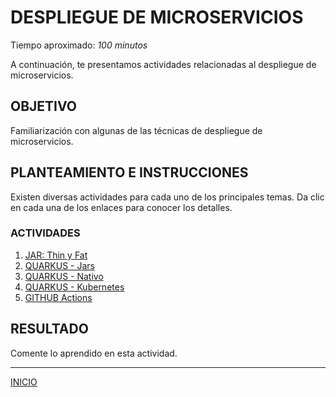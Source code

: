 # DESPLIEGUE DE MICROSERVICIOS

Tiempo aproximado: _100 minutos_

A continuación, te presentamos actividades relacionadas al despliegue de microservicios.

## OBJETIVO

Familiarización con algunas de las técnicas de despliegue de microservicios.

## PLANTEAMIENTO E INSTRUCCIONES

Existen diversas actividades para cada uno de los principales temas. Da clic en cada una de los enlaces para conocer los detalles.

### ACTIVIDADES

1. [JAR: Thin y Fat](tasks/05/01.md)
2. [QUARKUS - Jars](tasks/05/02.md)
3. [QUARKUS - Nativo](tasks/05/03.md)
4. [QUARKUS - Kubernetes](tasks/05/04.md)
5. [GITHUB Actions](tasks/05/05.md)

## RESULTADO

Comente lo aprendido en esta actividad.

---

[INICIO](../README.md)
